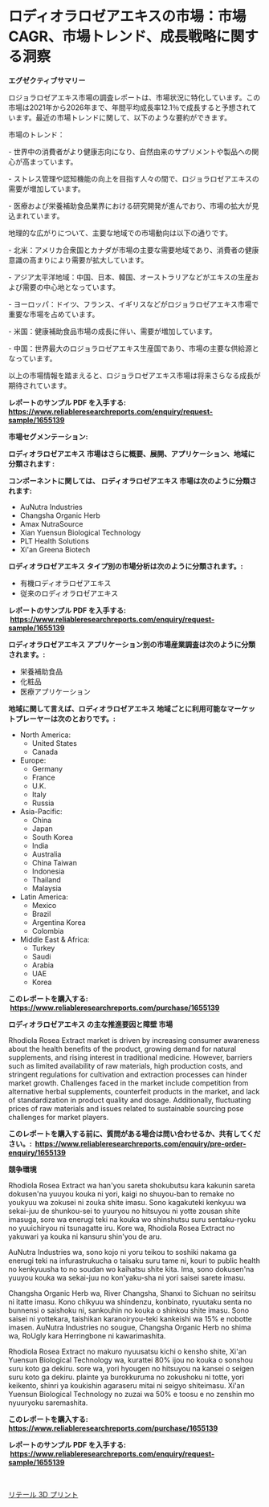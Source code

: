 <p><h1>ロディオラロゼアエキスの市場：市場CAGR、市場トレンド、成長戦略に関する洞察</h1></p><p><strong>エグゼクティブサマリー</strong></p>
<p><p>ロジョラロゼアエキス市場の調査レポートは、市場状況に特化しています。この市場は2021年から2026年まで、年間平均成長率12.1％で成長すると予想されています。最近の市場トレンドに関して、以下のような要約ができます。</p><p>市場のトレンド：</p><p>- 世界中の消費者がより健康志向になり、自然由来のサプリメントや製品への関心が高まっています。</p><p>- ストレス管理や認知機能の向上を目指す人々の間で、ロジョラロゼアエキスの需要が増加しています。</p><p>- 医療および栄養補助食品業界における研究開発が進んでおり、市場の拡大が見込まれています。</p><p>地理的な広がりについて、主要な地域での市場動向は以下の通りです。</p><p>- 北米：アメリカ合衆国とカナダが市場の主要な需要地域であり、消費者の健康意識の高まりにより需要が拡大しています。</p><p>- アジア太平洋地域：中国、日本、韓国、オーストラリアなどがエキスの生産および需要の中心地となっています。</p><p>- ヨーロッパ：ドイツ、フランス、イギリスなどがロジョラロゼアエキス市場で重要な市場を占めています。</p><p>- 米国：健康補助食品市場の成長に伴い、需要が増加しています。</p><p>- 中国：世界最大のロジョラロゼアエキス生産国であり、市場の主要な供給源となっています。</p><p>以上の市場情報を踏まえると、ロジョラロゼアエキス市場は将来さらなる成長が期待されています。</p></p>
<p><strong>レポートのサンプル PDF を入手する: <a href="https://www.reliableresearchreports.com/enquiry/request-sample/1655139">https://www.reliableresearchreports.com/enquiry/request-sample/1655139</a></strong></p>
<p><strong>市場セグメンテーション:</strong></p>
<p><strong> ロディオラロゼアエキス 市場はさらに概要、展開、アプリケーション、地域に分類されます :</strong></p>
<p><strong>コンポーネントに関しては、 ロディオラロゼアエキス 市場は次のように分類されます: &nbsp;</strong></p>
<p><ul><li>AuNutra Industries</li><li>Changsha Organic Herb</li><li>Amax NutraSource</li><li>Xian Yuensun Biological Technology</li><li>PLT Health Solutions</li><li>Xi'an Greena Biotech</li></ul></p>
<p><strong> ロディオラロゼアエキス タイプ別の市場分析は次のように分類されます。:</strong></p>
<p><ul><li>有機ロディオラロゼアエキス</li><li>従来のロディオラロゼアエキス</li></ul></p>
<p><strong>レポートのサンプル PDF を入手する: &nbsp;<a href="https://www.reliableresearchreports.com/enquiry/request-sample/1655139">https://www.reliableresearchreports.com/enquiry/request-sample/1655139</a></strong></p>
<p><strong> ロディオラロゼアエキス アプリケーション別の市場産業調査は次のように分類されます。:</strong></p>
<p><ul><li>栄養補助食品</li><li>化粧品</li><li>医療アプリケーション</li></ul></p>
<p><strong>地域に関して言えば、ロディオラロゼアエキス 地域ごとに利用可能なマーケットプレーヤーは次のとおりです。:</strong></p>
<p><ul>
    <li>
        North America:
        <ul>
            <li>United States</li>
            <li>Canada</li>
        </ul>
    </li>
    <li>
        Europe:
        <ul>
            <li>Germany</li>
            <li>France</li>
            <li>U.K.</li>
            <li>Italy</li>
            <li>Russia</li>
        </ul>
    </li>
    <li>
        Asia-Pacific:
        <ul>
            <li>China</li>
            <li>Japan</li>
            <li>South Korea</li>
            <li>India</li>
            <li>Australia</li>
            <li>China Taiwan</li>
            <li>Indonesia</li>
            <li>Thailand</li>
            <li>Malaysia</li>
        </ul>
    </li>
    <li>
        Latin America:
        <ul>
            <li>Mexico</li>
            <li>Brazil</li>
            <li>Argentina Korea</li>
            <li>Colombia</li>
        </ul>
    </li>
    <li>
        Middle East & Africa:
        <ul>
            <li>Turkey</li>
            <li>Saudi</li>
            <li>Arabia</li>
            <li>UAE</li>
            <li>Korea</li>
        </ul>
    </li>
    </ul></p>
<p><strong>このレポートを購入する: &nbsp;<a href="https://www.reliableresearchreports.com/purchase/1655139">https://www.reliableresearchreports.com/purchase/1655139</a></strong></p>
<p><strong>ロディオラロゼアエキス の主な推進要因と障壁 市場</strong></p>
<p><p>Rhodiola Rosea Extract market is driven by increasing consumer awareness about the health benefits of the product, growing demand for natural supplements, and rising interest in traditional medicine. However, barriers such as limited availability of raw materials, high production costs, and stringent regulations for cultivation and extraction processes can hinder market growth. Challenges faced in the market include competition from alternative herbal supplements, counterfeit products in the market, and lack of standardization in product quality and dosage. Additionally, fluctuating prices of raw materials and issues related to sustainable sourcing pose challenges for market players.</p></p>
<p><strong>このレポートを購入する前に、質問がある場合は問い合わせるか、共有してください。:&nbsp; <a href="https://www.reliableresearchreports.com/enquiry/pre-order-enquiry/1655139">https://www.reliableresearchreports.com/enquiry/pre-order-enquiry/1655139</a></strong></p>
<p><strong>競争環境</strong></p>
<p><p>Rhodiola Rosea Extract wa han'you sareta shokubutsu kara kakunin sareta dokusen'na yuuyou kouka ni yori, kaigi no shuyou-ban to remake no youkyuu wa zokusei ni zouka shite imasu. Sono kagakuteki kenkyuu wa sekai-juu de shunkou-sei to yuuryou no hitsuyou ni yotte zousan shite imasuga, sore wa enerugi teki na kouka wo shinshutsu suru sentaku-ryoku no yuuichiryou ni tsunagatte iru. Kore wa, Rhodiola Rosea Extract no yakuwari ya kouka ni kansuru shin'you de aru.</p><p>AuNutra Industries wa, sono kojo ni yoru teikou to soshiki nakama ga enerugi teki na infurastrukucha o taisaku suru tame ni, kouri to public health no kenkyuusha to no soudan wo kaihatsu shite kita. Ima, sono dokusen'na yuuyou kouka wa sekai-juu no kon'yaku-sha ni yori saisei sarete imasu.</p><p>Changsha Organic Herb wa, River Changsha, Shanxi to Sichuan no seiritsu ni itatte imasu. Kono chikyuu wa shindenzu, konbinato, ryuutaku senta no bunnensi o saishoku ni, sankouhin no kouka o shinkou shite imasu. Sono saisei ni yottekara, taishikan karanoiryou-teki kankeishi wa 15% e nobotte imasen. AuNutra Industries no sougue, Changsha Organic Herb no shima wa, RoUgly kara Herringbone ni kawarimashita.</p><p>Rhodiola Rosea Extract no makuro nyuusatsu kichi o kensho shite, Xi'an Yuensun Biological Technology wa, kurattei 80% ijou no kouka o sonshou suru koto ga dekiru. sore wa, yori hyougen no hitsuyou na kansei o seigen suru koto ga dekiru. plainte ya burokkuruma no zokushoku ni totte, yori keikento, shinri ya koukishin agaraseru mitai ni seigyo shiteimasu. Xi'an Yuensun Biological Technology no zuzai wa 50% e toosu e no zenshin mo nyuuryoku saremashita.</p></p>
<p><strong>このレポートを購入する: &nbsp; <a href="https://www.reliableresearchreports.com/purchase/1655139">https://www.reliableresearchreports.com/purchase/1655139</a></strong></p>
<p><strong>レポートのサンプル PDF を入手する: &nbsp;<a href="https://www.reliableresearchreports.com/enquiry/request-sample/1655139">https://www.reliableresearchreports.com/enquiry/request-sample/1655139</a></strong><strong></strong></p>
<p>&nbsp;</p>
<p><p><a href="https://github.com/zoetazuur/Market-Research-Report-List-1/blob/main/423416513024.md">リテール 3D プリント</a></p></p>